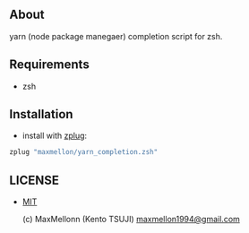About
---

yarn (node package manegaer) completion script for zsh.

Requirements
---

- zsh

Installation
---

- install with [zplug](https://github.com/zplug/zplug):

```bash
zplug "maxmellon/yarn_completion.zsh"
```

LICENSE
---

- [MIT](./LICENSE.txt)

  (c) MaxMellonn (Kento TSUJI) <maxmellon1994@gmail.com>
